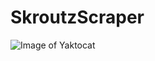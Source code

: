 # SkroutzScraper
![Image of Yaktocat](https://www.google.com/search?q=skroutz&rlz=1C1GCEA_enGR856GR856&sxsrf=ALeKk03l45Xh7EGRQ-VmHSAP6LW1gJEeIA:1585740949348&source=lnms&tbm=isch&sa=X&ved=2ahUKEwi6hvevkcfoAhWIyKYKHcihA2MQ_AUoAXoECBcQAw&biw=958&bih=923#imgrc=Oet5nZUxtaph7M)
